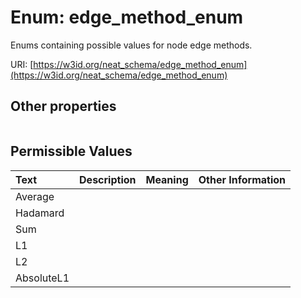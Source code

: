 
# Enum: edge_method_enum


Enums containing possible values for node edge methods.

URI: [https://w3id.org/neat_schema/edge_method_enum](https://w3id.org/neat_schema/edge_method_enum)


## Other properties

|  |  |  |
| --- | --- | --- |

## Permissible Values

| Text | Description | Meaning | Other Information |
| :--- | :---: | :---: | ---: |
| Average |  |  |  |
| Hadamard |  |  |  |
| Sum |  |  |  |
| L1 |  |  |  |
| L2 |  |  |  |
| AbsoluteL1 |  |  |  |

